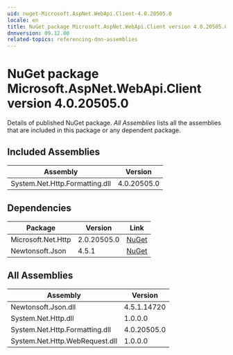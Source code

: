 ```yaml
---
uid: nuget-Microsoft.AspNet.WebApi.Client-4.0.20505.0
locale: en
title: NuGet package Microsoft.AspNet.WebApi.Client version 4.0.20505.0
dnnversion: 09.12.00
related-topics: referencing-dnn-assemblies
---
```


# NuGet package Microsoft.AspNet.WebApi.Client version 4.0.20505.0
Details of published NuGet package.
*All Assemblies* lists all the assemblies that are included in this package or any dependent package.

## Included Assemblies

|Assembly|Version|
|---|---|
|System.Net.Http.Formatting.dll|4.0.20505.0|

## Dependencies

|Package|Version|Link|
|---|---|---|
|Microsoft.Net.Http|2.0.20505.0|[NuGet](https://www.nuget.org/packages/Microsoft.Net.Http/2.0.20505.0)|
|Newtonsoft.Json|4.5.1|[NuGet](https://www.nuget.org/packages/Newtonsoft.Json/4.5.1)|

## All Assemblies

|Assembly|Version|
|---|---|
|Newtonsoft.Json.dll|4.5.1.14720|
|System.Net.Http.dll|1.0.0.0|
|System.Net.Http.Formatting.dll|4.0.20505.0|
|System.Net.Http.WebRequest.dll|1.0.0.0|


